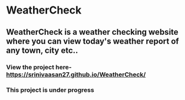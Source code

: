 # WeatherCheck
## WeatherCheck is a weather checking website where you can view today's weather report of any town, city etc.. 
### View the project here- https://srinivaasan27.github.io/WeatherCheck/
### This project is under progress
